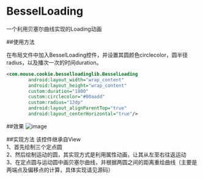 # BesselLoading
一个利用贝塞尔曲线实现的Loading动画

##使用方法

在布局文件中加入BesselLoading控件，并设置其圆颜色circlecolor，圆半径radius，以及播次一次的时间duration。
```xml
<com.mouse.cookie.besselloadinglib.BesselLoading
        android:layout_width="wrap_content"
        android:layout_height="wrap_content"
        custom:duration="1800"
        custom:circlecolor="#00aadd"
        custom:radius="12dp"
        android:layout_alignParentTop="true"
        android:layout_centerHorizontal="true"/>
```

##效果
![image](https://github.com/cookiemouse/BesselLoading/blob/master/gif/Animation.gif)

##实现方法
  该控件继承自View<br>
1、首先绘制三个定点圆<br>
2、然后绘制运动的圆，其实现方式是利用属性动画，让其从左至右往返运动<br>
3、在定点圆与运动圆中画贝塞尔曲线，并根据两圆之间的距离重绘曲线（主要是两端点及偏移点的计算，具体实现请见源码）<br>
